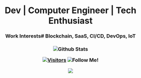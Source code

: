 <div align="center">
  
  <h1> Dev | Computer Engineer | Tech Enthusiast </h1>
  
  <h3>Work Interests# Blockchain, SaaS, CI/CD, DevOps, IoT<h3>  

![Github Stats](https://github-readme-stats.vercel.app/api?username=bashforger&theme=default&show_icons=true&count_private=true)

[![Visitors](https://visitor-badge.glitch.me/badge?page_id=page.id)](https://github.com/bashforger)
![Follow Me!](https://img.shields.io/github/followers/bashforger?label=Follow%20Me%21&logoColor=%23006aff&style=social)


<img src="https://rangleio.ghost.io/content/images/2016/01/angular-2-michael-blog.gif" />

</div>

